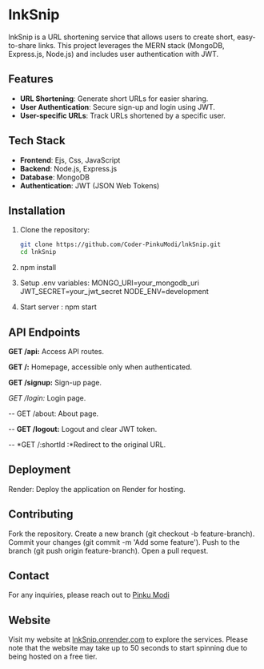 # lnkSnip

lnkSnip is a URL shortening service that allows users to create short, easy-to-share links. This project leverages the MERN stack (MongoDB, Express.js, Node.js) and includes user authentication with JWT.

## Features

- **URL Shortening**: Generate short URLs for easier sharing.
- **User Authentication**: Secure sign-up and login using JWT.
- **User-specific URLs**: Track URLs shortened by a specific user.

## Tech Stack

- **Frontend**: Ejs, Css, JavaScript
- **Backend**: Node.js, Express.js
- **Database**: MongoDB
- **Authentication**: JWT (JSON Web Tokens)

## Installation

1. Clone the repository:

   ```bash
   git clone https://github.com/Coder-PinkuModi/lnkSnip.git
   cd lnkSnip

   ```

2. npm install

3. Setup .env variables:
   MONGO_URI=your_mongodb_uri
   JWT_SECRET=your_jwt_secret
   NODE_ENV=development

4. Start server :
   npm start

## API Endpoints

**GET /api:** Access API routes.

**GET /:** Homepage, accessible only when authenticated.

**GET /signup:** Sign-up page.

*GET /login:* Login page.

-- GET /about: About page.

-- **GET /logout:** Logout and clear JWT token.

-- *GET /:shortId :*Redirect to the original URL.

## Deployment

Render: Deploy the application on Render for hosting.

## Contributing

Fork the repository.
Create a new branch (git checkout -b feature-branch).
Commit your changes (git commit -m 'Add some feature').
Push to the branch (git push origin feature-branch).
Open a pull request.

## Contact

For any inquiries, please reach out to [Pinku Modi](mailto:codemines8@gmail.com)


## Website
 Visit my website at [lnkSnip.onrender.com](https://lnkSnip.onrender.com) to explore the services. Please note that the website may take up to 50 seconds to start spinning due to being hosted on a free tier.